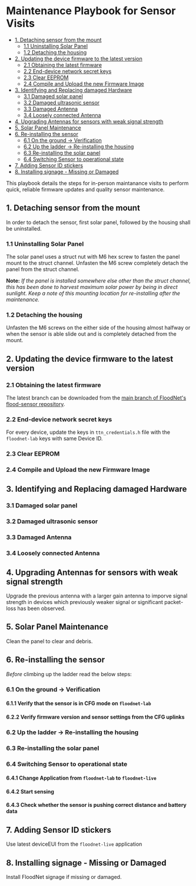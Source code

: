 # Maintenance Playbook for Sensor Visits

<!-- MarkdownTOC levels="2,3" autolink="true" -->

- [1. Detaching sensor from the mount](#1-detaching-sensor-from-the-mount)
	- [1.1 Uninstalling Solar Panel](#11-uninstalling-solar-panel)
	- [1.2 Detaching the housing](#12-detaching-the-housing)
- [2. Updating the device firmware to the latest version](#2-updating-the-device-firmware-to-the-latest-version)
	- [2.1 Obtaining the latest firmware](#21-obtaining-the-latest-firmware)
	- [2.2 End-device network secret keys](#22-end-device-network-secret-keys)
	- [2.3 Clear EEPROM](#23-clear-eeprom)
	- [2.4 Compile and Upload the new Firmware Image](#24-compile-and-upload-the-new-firmware-image)
- [3. Identifying and Replacing damaged Hardware](#3-identifying-and-replacing-damaged-hardware)
	- [3.1 Damaged solar panel](#31-damaged-solar-panel)
	- [3.2 Damaged ultrasonic sensor](#32-damaged-ultrasonic-sensor)
	- [3.3 Damaged Antenna](#33-damaged-antenna)
	- [3.4 Loosely connected Antenna](#34-loosely-connected-antenna)
- [4. Upgrading Antennas for sensors with weak signal strength](#4-upgrading-antennas-for-sensors-with-weak-signal-strength)
- [5. Solar Panel Maintenance](#5-solar-panel-maintenance)
- [6. Re-installing the sensor](#6-re-installing-the-sensor)
	- [6.1 On the ground -> Verification](#61-on-the-ground---verification)
	- [6.2 Up the ladder -> Re-installing the housing](#62-up-the-ladder---re-installing-the-housing)
	- [6.3 Re-installing the solar panel](#63-re-installing-the-solar-panel)
	- [6.4 Switching Sensor to operational state](#64-switching-sensor-to-operational-state)
- [7. Adding Sensor ID stickers](#7-adding-sensor-id-stickers)
- [8. Installing signage - Missing or Damaged](#8-installing-signage---missing-or-damaged)

<!-- /MarkdownTOC -->


This playbook details the steps for in-person maintanance visits to perform quick, reliable firmware updates and quality sensor maintenance.





## 1. Detaching sensor from the mount

In order to detach the sensor, first solar panel, followed by the housing shall be uninstalled. 

### 1.1 Uninstalling Solar Panel

The solar panel uses a struct nut with M6 hex screw to fasten the panel mount to the struct channel. Unfasten the M6 screw completely detach the panel from the struct channel.

**Note:** _If the panel is installed somewhere else other than the struct channel, this has been done to harvest maximum solar power by being in direct sunlight. Keep a note of this mounting location for re-installing after the maintenance._ 

### 1.2 Detaching the housing

Unfasten the M6 screws on the either side of the housing almost halfway or when the sensor is able slide out and is completely detached from the mount.






## 2. Updating the device firmware to the latest version

### 2.1 Obtaining the latest firmware

The latest branch can be downloaded from the [main branch of FloodNet's flood-sensor repository](https://github.com/floodnet-nyc/flood-sensor). 

### 2.2 End-device network secret keys

For every device, update the keys in `ttn_credentials.h` file with the `floodnet-lab` keys with same Device ID.

### 2.3 Clear EEPROM

### 2.4 Compile and Upload the new Firmware Image







## 3. Identifying and Replacing damaged Hardware

### 3.1 Damaged solar panel
### 3.2 Damaged ultrasonic sensor
### 3.3 Damaged Antenna
### 3.4 Loosely connected Antenna






## 4. Upgrading Antennas for sensors with weak signal strength

Upgrade the previous antenna with a larger gain antenna to imporve signal strength in devices which previously weaker signal or significant packet-loss has been observed.






## 5. Solar Panel Maintenance 

Clean the panel to clear and debris.







## 6. Re-installing the sensor 

_Before_ climbing up the ladder read the below steps:


### 6.1 On the ground -> Verification

#### 6.1.1 Verify that the sensor is in CFG mode on `floodnet-lab`

#### 6.2.2 Verify firmware version and sensor settings from the CFG uplinks

### 6.2 Up the ladder -> Re-installing the housing

### 6.3 Re-installing the solar panel

### 6.4 Switching Sensor to operational state

#### 6.4.1 Change Application from `floodnet-lab` to `floodnet-live`

#### 6.4.2 Start sensing

#### 6.4.3 Check whether the sensor is pushing correct distance and battery data






## 7. Adding Sensor ID stickers

Use latest deviceEUI from the `floodnet-live` application





## 8. Installing signage - Missing or Damaged

Install FloodNet signage if missing or damaged.





